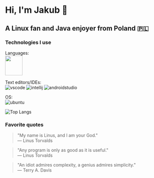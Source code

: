 # Hi, I'm Jakub 👋
## A Linux fan and Java enjoyer from Poland 🇵🇱

### Technologies I use
Languages: <br/>
<img src="https://github.com/jakub-swiniarski/jakub-swiniarski/assets/77209709/720b4839-f389-415d-9d8f-26100983e9b4" width=56 height=64>

Text editors/IDEs: <br/>
![vscode](https://github.com/jakub-swiniarski/jakub-swiniarski/assets/77209709/4f868348-7e06-4b53-a73a-20f2b7629041)
![intellij](https://github.com/jakub-swiniarski/jakub-swiniarski/assets/77209709/30677767-3a95-49b0-b46c-69903033b088)
![androidstudio](https://github.com/jakub-swiniarski/jakub-swiniarski/assets/77209709/cd781ddc-073d-45ff-8939-4eb7b6a2d7c4)

OS: <br/>
![ubuntu](https://github.com/jakub-swiniarski/jakub-swiniarski/assets/77209709/65da4740-b1e4-4b93-85d0-085177ff3716)

![Top Langs](https://github-readme-stats.vercel.app/api/top-langs/?username=jakub-swiniarski&size_weight=0&count_weight=1&hide=batchfile,powershell&layout=compact&theme=dark)

### Favorite quotes
> "My name is Linus, and I am your God." <br/>
> — Linus Torvalds

> "Any program is only as good as it is useful." <br/>
> — Linus Torvalds

> "An idiot admires complexity, a genius admires simplicity." <br/>
> — Terry A. Davis
